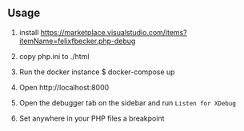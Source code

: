 
## Usage

1. install https://marketplace.visualstudio.com/items?itemName=felixfbecker.php-debug

1. copy php.ini to ./html

2. Run the docker instance
$ docker-compose up

3. Open http://localhost:8000

3. Open the debugger tab on the sidebar and run `Listen for XDebug`

4. Set anywhere in your PHP files a breakpoint
